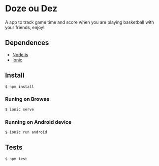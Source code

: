 Doze ou Dez
==========================

A app to track game time and score when you are playing basketball with your friends, enjoy!

## Dependences

* [Node.js](http://nodejs.org/)
* [Ionic](http://ionicframework.com/)

## Install

```bash
$ npm install
```

### Runing on Browse

```bash
$ ionic serve
```

### Running on Android device

```bash
$ ionic run android
```

## Tests

```bash
$ npm test
```


